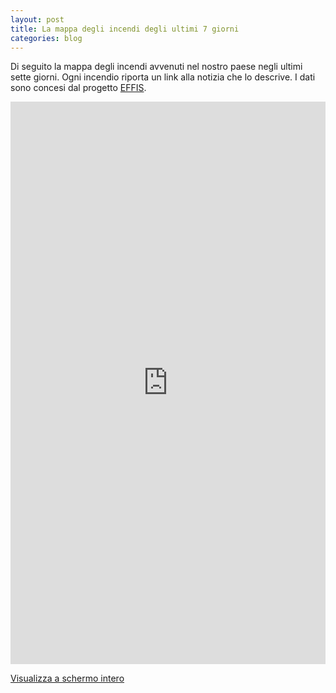```yaml
---
layout: post
title: La mappa degli incendi degli ultimi 7 giorni
categories: blog
---
```


Di seguito la mappa degli incendi avvenuti nel nostro paese negli ultimi sette giorni. Ogni incendio riporta un link alla notizia che lo descrive. I dati sono concesi dal progetto [EFFIS](http://effis.jrc.ec.europa.eu/applications/fire-news/).

<iframe width="100%" height="900px" frameBorder="0" src="https://umap.openstreetmap.fr/it/map/mappa-senza-nome_158486?scaleControl=false&miniMap=false&scrollWheelZoom=false&zoomControl=true&allowEdit=false&moreControl=true&searchControl=null&tilelayersControl=null&embedControl=null&datalayersControl=true&onLoadPanel=undefined&captionBar=false"></iframe><p><a href="https://umap.openstreetmap.fr/it/map/mappa-senza-nome_158486">Visualizza a schermo intero</a></p>
